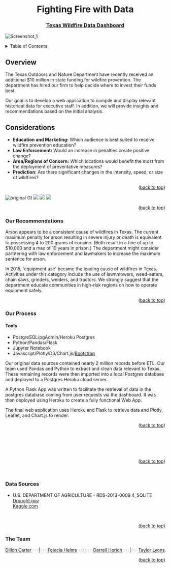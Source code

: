 

<div id="top"></div>
<div align="center">
  
# Fighting Fire with Data
### [Texas Wildfire Data Dashboard](https://fightingfirewithdata.herokuapp.com/)
  
</div>

![Screenshot_1](https://user-images.githubusercontent.com/82190357/137617782-5d8d6180-0c64-4ce5-9351-4eb1abfd946e.png)

<!-- TABLE OF CONTENTS -->
<details>
  <summary>Table of Contents</summary>
  <ol>
    <li>
      <a href="#Overview">About The Project</a></li>
      <ul>
        <li><a href="#Considerations">Considerations</a></li>
      </ul>
    </li>
  <li><a href="#Our-Recommendations">Recommendations</a></li>
    <li><a href="#Process">Process</a></li>
      <ul>
         <li><a href="#Tools">Tools</a></li>
      </ul>
    <li><a href="#Data-Sources">Data Sources</a></li>
    <li><a href="#Team">Team</a></li>
  </ol>
</details>

## Overview

The Texas Outdoors and Nature Department have recently received an additional $10 million in state funding for wildfire prevention. The department has hired our firm to help decide where to invest their funds best.

Our goal is to develop a web application to compile and display relevant historical data for executive staff.  In addition, we will provide insights and recommendations based on the initial analysis.  

## Considerations
- **Education and Marketing:** Which audience is best suited to receive wildfire prevention education?
- **Law Enforcement:** Would an increase in penalties create positive change?
- **Area/Regions of Concern:** Which locations would benefit the most from the deployment of preventative measures?
- **Prediction:** Are there significant changes in the intensity, speed, or size of wildfires?

<p align="right">(<a href="#top">back to top</a>)</p>

![original (1)](https://raw.githubusercontent.com/fhelms8/Project-3/main/Unused%20files/pics/rockhousefire.png)
<img src=https://raw.githubusercontent.com/fhelms8/Project-3/main/Unused%20files/pics/acres_by_year.png>
<img src=https://raw.githubusercontent.com/fhelms8/Project-3/main/Unused%20files/pics/droughts.png>
<img src=https://raw.githubusercontent.com/fhelms8/Project-3/main/Unused%20files/pics/acres_total.png>


<p align="right">(<a href="#top">back to top</a>)</p>

### Our Recommendations
Arson appears to be a consistent cause of wildfires in Texas. The current maximum penalty for arson resulting in severe injury or death is equivalent to possessing 4 to 200 grams of cocaine. (Both result in a fine of up to $10,000 and a max of 10 years in prison.) The department might consider partnering with law enforcement and lawmakers to increase the maximum sentence for arson. 

In 2015, 'equipment use' became the leading cause of wildfires in Texas. Activities under this category include the use of lawnmowers, weed-eaters, chain saws, grinders, welders, and tractors. We strongly suggest that the department educate communities in high-risk regions on how to operate equipment safely.   



<p align="right">(<a href="#top">back to top</a>)</p>

### Our Process

#### Tools
- PostgreSQL/pgAdmin/Heroku Postgres
- Python/Pandas/Flask
- Jupyter Notebook
- Javascript/Plotly/D3/Chart.js/[Bootstrap](https://getbootstrap.com)

Our original data sources contained nearly 2 million records before ETL. Our team used Pandas and Python to extract and clean data relevant to Texas. These remaining records were then imported into a local Postgres database and deployed to a Postgres Heroku cloud server. 

A Python Flask App was written to facilitate the retrieval of data in the postgres database coming from user requests via the dashboard. It was then deployed using Heroku to create a fully functional Web App.  

The final web application uses Heroku and Flask to retrieve data and Plotly, Leaflet, and Chart.js to render. 

<p align="right">(<a href="#top">back to top</a>)</p>
   
<br>
<br>
<br>
<br>
<p align="right">(<a href="#top">back to top</a>)</p>

<br>

### Data Sources
- U.S. DEPARTMENT OF AGRICULTURE - RDS-2013-0009.4_SQLITE <br>
<a href=https://www.drought.gov/states/texas>Drought.gov</a> <br>
<a href=https://www.kaggle.com/rtatman/188-million-us-wildfires>Kaggle.com</a>
<br>

<p align="right">(<a href="#top">back to top</a>)</p>
  
### The Team
[Dillon Carter](https://github.com/rb25s13) ---|--- [Felecia Helms](https://github.com/fhelms8) ---|--- [Darrell Horich](https://github.com/D11eleven) ---|--- [Taylor Lyons](https://github.com/taylorsyde)
  
<p align="right">(<a href="#top">back to top</a>)</p>
